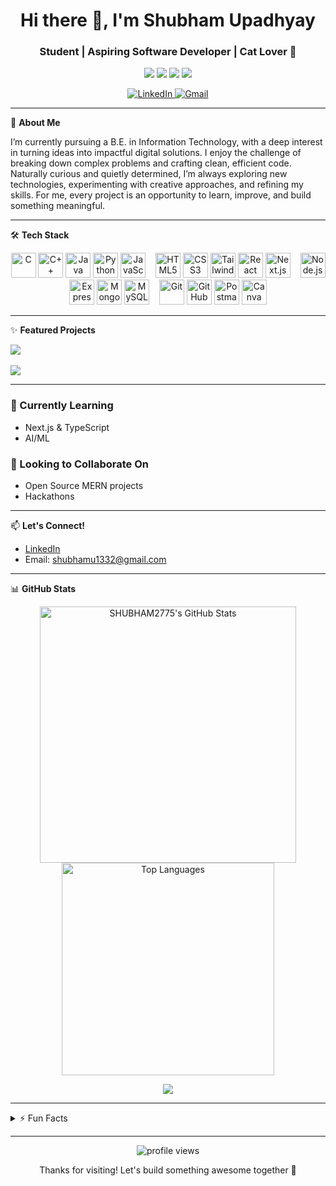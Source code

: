<!-- Banner image suggestion: Replace the link below with your custom banner or animated GIF! -->
<!-- <p align="center"> -->
<!--   <img src="https://user-images.githubusercontent.com/SHUBHAM2775/banner_placeholder.png" alt="Shubham's Banner" width="100%" /> -->
<!-- </p> -->

<h1 align="center">Hi there 👋, I'm Shubham Upadhyay</h1>
<h3 align="center">Student | Aspiring Software Developer | Cat Lover 🐾</h3>

<p align="center">
  <img src="https://img.shields.io/badge/MERN%20Stack-323330?style=for-the-badge&logo=mongodb&logoColor=4EA94B" />
<!--   <img src="https://img.shields.io/badge/Open%20Source%20Enthusiast-0078D4?style=for-the-badge&logo=open-source-initiative&logoColor=white" /> -->
  <img src="https://img.shields.io/badge/Anime%20Fan-FF4500?style=for-the-badge&logo=crunchyroll&logoColor=white" />
  <img src="https://img.shields.io/badge/Coding%20Lover-6C63FF?style=for-the-badge&logo=visualstudiocode&logoColor=white" />
  <img src="https://img.shields.io/badge/Space%20Enthusiast-000000?style=for-the-badge&logo=nasa&logoColor=white" />
</p>


<p align="center">
  <a href="https://www.linkedin.com/in/shubhamupadhyay2005/" target="_blank">
    <img src="https://img.shields.io/badge/LinkedIn-blue?logo=linkedin&style=for-the-badge" alt="LinkedIn">
  </a>
  <a href="mailto:shubhamu1332@gmail.com" target="_blank">
    <img src="https://img.shields.io/badge/Gmail-red?logo=gmail&style=for-the-badge" alt="Gmail">
  </a>
</p>

---

🌟 **About Me**

I’m currently pursuing a B.E. in Information Technology, with a deep interest in turning ideas into impactful digital solutions. I enjoy the challenge of breaking down complex problems and crafting clean, efficient code. Naturally curious and quietly determined, I’m always exploring new technologies, experimenting with creative approaches, and refining my skills. For me, every project is an opportunity to learn, improve, and build something meaningful.

---

🛠 **Tech Stack**

<p align="center">
  <!-- Programming Languages -->
  <img src="https://cdn.jsdelivr.net/gh/devicons/devicon/icons/c/c-original.svg" alt="C" width="40" height="40"/>
  <img src="https://cdn.jsdelivr.net/gh/devicons/devicon/icons/cplusplus/cplusplus-original.svg" alt="C++" width="40" height="40"/>
  <img src="https://cdn.jsdelivr.net/gh/devicons/devicon/icons/java/java-original.svg" alt="Java" width="40" height="40"/>
  <img src="https://cdn.jsdelivr.net/gh/devicons/devicon/icons/python/python-original.svg" alt="Python" width="40" height="40"/>
  <img src="https://cdn.jsdelivr.net/gh/devicons/devicon/icons/javascript/javascript-original.svg" alt="JavaScript" width="40" height="40"/>
  &nbsp;&nbsp;
  <!-- Frontend -->
  <img src="https://cdn.jsdelivr.net/gh/devicons/devicon/icons/html5/html5-original.svg" alt="HTML5" width="40" height="40"/>
  <img src="https://cdn.jsdelivr.net/gh/devicons/devicon/icons/css3/css3-original.svg" alt="CSS3" width="40" height="40"/>
  <img src="https://www.vectorlogo.zone/logos/tailwindcss/tailwindcss-icon.svg" alt="TailwindCSS" width="40" height="40"/>
  <img src="https://cdn.jsdelivr.net/gh/devicons/devicon/icons/react/react-original.svg" alt="React" width="40" height="40"/>
  <img src="https://cdn.jsdelivr.net/gh/devicons/devicon/icons/nextjs/nextjs-original.svg" alt="Next.js" width="40" height="40" style="background-color:white;"/>
  &nbsp;&nbsp;
  <!-- Backend -->
  <img src="https://cdn.jsdelivr.net/gh/devicons/devicon/icons/nodejs/nodejs-original.svg" alt="Node.js" width="40" height="40"/>
  <img src="https://cdn.jsdelivr.net/gh/devicons/devicon/icons/express/express-original.svg" alt="Express.js" width="40" height="40" style="background-color:white;"/>
  <img src="https://cdn.jsdelivr.net/gh/devicons/devicon/icons/mongodb/mongodb-original.svg" alt="MongoDB" width="40" height="40"/>
  <img src="https://cdn.jsdelivr.net/gh/devicons/devicon/icons/mysql/mysql-original.svg" alt="MySQL" width="40" height="40"/>
  &nbsp;&nbsp;
  <!-- Tools -->
  <img src="https://cdn.jsdelivr.net/gh/devicons/devicon/icons/git/git-original.svg" alt="Git" width="40" height="40"/>
  <img src="https://cdn.jsdelivr.net/gh/devicons/devicon/icons/github/github-original.svg" alt="GitHub" width="40" height="40"/>
  <img src="https://www.vectorlogo.zone/logos/getpostman/getpostman-icon.svg" alt="Postman" width="40" height="40"/>
  <img src="https://cdn.jsdelivr.net/gh/devicons/devicon/icons/canva/canva-original.svg" alt="Canva" width="40" height="40"/>
</p>

---

✨ **Featured Projects**

<p>
  <a href="https://github.com/SHUBHAM2775/NFC4_DeepThink">
    <img align="center" src="https://github-readme-stats.vercel.app/api/pin/?username=SHUBHAM2775&repo=NFC4_DeepThink&theme=react&hide_border=true" />
  </a>
  <br><br>
  <a href="https://github.com/SHUBHAM2775/VendorMitra">
    <img align="center" src="https://github-readme-stats.vercel.app/api/pin/?username=SHUBHAM2775&repo=VendorMitra&theme=react&hide_border=true" />
  </a>
</p>

---

### 🚀 Currently Learning
- Next.js & TypeScript  
- AI/ML


### 🤝 Looking to Collaborate On
- Open Source MERN projects
- Hackathons

---

📫 **Let's Connect!**

- [LinkedIn](https://www.linkedin.com/in/shubhamupadhyay2005/)
- Email: shubhamu1332@gmail.com

---

📊 **GitHub Stats**

<p align="center">
  <img src="https://github-readme-stats.vercel.app/api?username=SHUBHAM2775&show_icons=true&theme=react&hide_border=true" alt="SHUBHAM2775's GitHub Stats" width="410"/>
  <img src="https://github-readme-stats.vercel.app/api/top-langs/?username=SHUBHAM2775&layout=compact&theme=react&hide_border=true" alt="Top Languages" width="340"/>
</p>
<p align="center">
  <img src="https://github-readme-streak-stats.herokuapp.com/?user=SHUBHAM2775&theme=react&hide_border=true"/>
</p>

---

<details>
<summary>⚡ Fun Facts</summary>

- I’m a quiet observer but always curious to learn new things.
- Cats are my spirit animal 🐾
- Love to watch anime, play badminton, and gaze at the stars!
</details>

---

<p align="center">
  <img src="https://komarev.com/ghpvc/?username=SHUBHAM2775&label=Profile%20views&color=0e75b6&style=flat" alt="profile views" />
</p>

<p align="center">Thanks for visiting! Let's build something awesome together 🚀</p>
